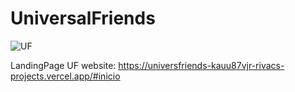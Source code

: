 # UniversalFriends
![UF](https://github.com/rivacortez/UniversalFriends-LandingPage/assets/121280440/0bbde807-c314-4d05-aee1-ffd4d071a893)


LandingPage UF
website: https://universfriends-kauu87vjr-rivacs-projects.vercel.app/#inicio
